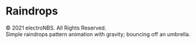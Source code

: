 # Raindrops
&copy; 2021 electroNBS. All Rights Reserved.<br>
Simple raindrops pattern animation with gravity; bouncing off an umbrella.

